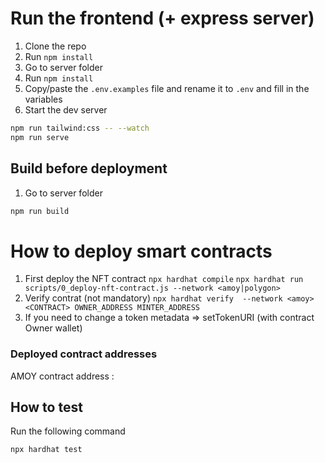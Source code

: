# Run the frontend (+ express server)
1. Clone the repo
2. Run `npm install`
3. Go to server folder
4. Run `npm install`
5. Copy/paste the `.env.examples` file and rename it to `.env` and fill in the variables
6. Start the dev server
```bash
npm run tailwind:css -- --watch
npm run serve
```

## Build before deployment

1. Go to server folder
```bash
npm run build
```

# How to deploy smart contracts

1. First deploy the NFT contract
`npx hardhat compile`
`npx hardhat run scripts/0_deploy-nft-contract.js --network <amoy|polygon>`
3. Verify contrat (not mandatory)
`npx hardhat verify  --network <amoy> <CONTRACT> OWNER_ADDRESS MINTER_ADDRESS`
4. If you need to change a token metadata => setTokenURI (with contract Owner wallet)

### Deployed contract addresses

AMOY contract address : 

## How to test

Run the following command
```bash
npx hardhat test
```

